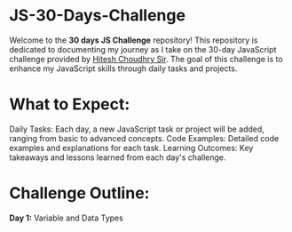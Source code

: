 # JS-30-Days-Challenge
Welcome to the **30 days JS Challenge** repository! 
This repository is dedicated to documenting my journey as I take on the 30-day JavaScript challenge provided by [Hitesh Choudhry Sir](https://github.com/hiteshchoudhary). The goal of this challenge is to enhance my JavaScript skills through daily tasks and projects.
# What to Expect:
Daily Tasks: Each day, a new JavaScript task or project will be added, ranging from basic to advanced concepts.
Code Examples: Detailed code examples and explanations for each task.
Learning Outcomes: Key takeaways and lessons learned from each day's challenge.
# Challenge Outline:
**Day 1:** Variable and Data Types

